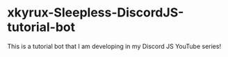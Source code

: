 # xkyrux-Sleepless-DiscordJS-tutorial-bot
This is a tutorial bot that I am developing in my Discord JS YouTube series!
